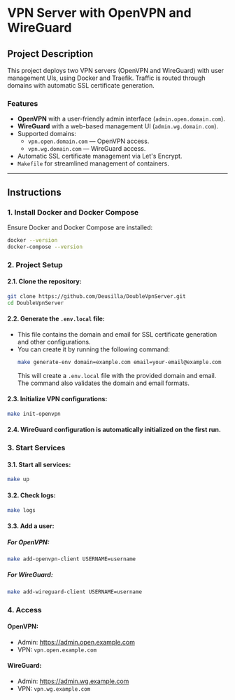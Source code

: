 # VPN Server with OpenVPN and WireGuard

## Project Description

This project deploys two VPN servers (OpenVPN and WireGuard) with user management UIs, using Docker and Traefik. Traffic is routed through domains with automatic SSL certificate generation.

### Features
- **OpenVPN** with a user-friendly admin interface (`admin.open.domain.com`).
- **WireGuard** with a web-based management UI (`admin.wg.domain.com`).
- Supported domains:
    - `vpn.open.domain.com` — OpenVPN access.
    - `vpn.wg.domain.com` — WireGuard access.
- Automatic SSL certificate management via Let's Encrypt.
- `Makefile` for streamlined management of containers.

---

## Instructions

### 1. Install Docker and Docker Compose
Ensure Docker and Docker Compose are installed:
```bash
docker --version
docker-compose --version
```

### 2. Project Setup

#### 2.1. Clone the repository:
```bash
git clone https://github.com/Deusilla/DoubleVpnServer.git
cd DoubleVpnServer
```

#### 2.2. Generate the `.env.local` file:
- This file contains the domain and email for SSL certificate generation and other configurations.
- You can create it by running the following command:
  ```bash
  make generate-env domain=example.com email=your-email@example.com
  ```
  This will create a `.env.local` file with the provided domain and email. The command also validates the domain and email formats.

#### 2.3. Initialize VPN configurations:

```bash
make init-openvpn
```

#### 2.4. WireGuard configuration is automatically initialized on the first run.
   
### 3. Start Services

#### 3.1. Start all services:

```bash
make up
```

#### 3.2. Check logs:

```bash
make logs
```

#### 3.3. Add a user:

##### For OpenVPN:

```bash
make add-openvpn-client USERNAME=username
```

##### For WireGuard:

```bash
make add-wireguard-client USERNAME=username
```

### 4. Access

#### OpenVPN:

- Admin: https://admin.open.example.com
- VPN: `vpn.open.example.com`

#### WireGuard:

- Admin: https://admin.wg.example.com
- VPN: `vpn.wg.example.com`